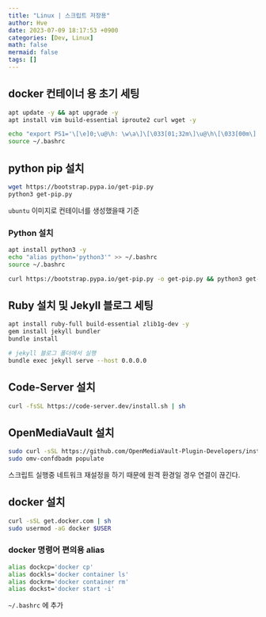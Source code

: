 ```yaml
---
title: "Linux | 스크립트 저장용"
author: Hve
date: 2023-07-09 18:17:53 +0900
categories: [Dev, Linux]
math: false
mermaid: false
tags: []
---
```


## docker 컨테이너 용 초기 세팅

```bash
apt update -y && apt upgrade -y
apt install vim build-essential iproute2 curl wget -y

echo "export PS1='\[\e]0;\u@\h: \w\a\]\[\033[01;32m\]\u@\h\[\033[00m\]:\[\033[01;34m\]\w$\[\033[00m\] '" >> ~/.bashrc
source ~/.bashrc
```

## python pip 설치
```bash
wget https://bootstrap.pypa.io/get-pip.py
python3 get-pip.py
```

`ubuntu` 이미지로 컨테이너를 생성했을때 기준

### Python 설치

```bash
apt install python3 -y
echo "alias python='python3'" >> ~/.bashrc
source ~/.bashrc

curl https://bootstrap.pypa.io/get-pip.py -o get-pip.py && python3 get-pip.py
```

## Ruby 설치 및 Jekyll 블로그 세팅

```bash
apt install ruby-full build-essential zlib1g-dev -y
gem install jekyll bundler
bundle install
```

```bash
# jekyll 블로그 폴더에서 실행
bundle exec jekyll serve --host 0.0.0.0
```

## Code-Server 설치

```bash
curl -fsSL https://code-server.dev/install.sh | sh
```

## OpenMediaVault 설치

```bash
sudo curl -sSL https://github.com/OpenMediaVault-Plugin-Developers/installScript/raw/master/install | sudo bash
sudo omv-confdbadm populate
```

스크립트 실행중 네트워크 재설정을 하기 때문에 원격 환경일 경우 연결이 끊긴다.

## docker 설치

```bash
curl -sSL get.docker.com | sh
sudo usermod -aG docker $USER
```

### docker 명령어 편의용 alias

```bash
alias dockcp='docker cp'
alias dockls='docker container ls'
alias dockrm='docker container rm'
alias dockst='docker start -i'
```

`~/.bashrc` 에 추가